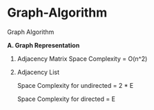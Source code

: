 # Graph-Algorithm
Graph Algorithm 

**A. Graph Representation** 
1. Adjacency Matrix 	Space Complexity = O(n^2)
2. Adjacency List

   Space Complexity for undirected = 2 * E

   Space Complexity for directed = E   
